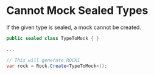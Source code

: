 # Cannot Mock Sealed Types
If the given type is sealed, a mock cannot be created.
```csharp
public sealed class TypeToMock { }

...

// This will generate ROCK1
var rock = Rock.Create<TypeToMock>();
```